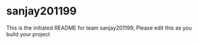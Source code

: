# sanjay201199
This is the initiated README for team sanjay201199, Please edit this as you build your project
